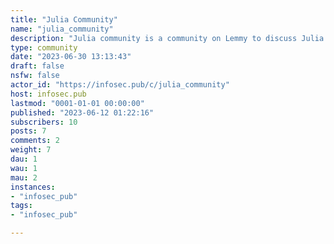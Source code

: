 ```yaml
---
title: "Julia Community" 
name: "julia_community"
description: "Julia community is a community on Lemmy to discuss Julia programming and articles, tips, etc"
type: community
date: "2023-06-30 13:13:43"
draft: false
nsfw: false
actor_id: "https://infosec.pub/c/julia_community"
host: infosec.pub
lastmod: "0001-01-01 00:00:00"
published: "2023-06-12 01:22:16"
subscribers: 10
posts: 7
comments: 2
weight: 7
dau: 1
wau: 1
mau: 2
instances:
- "infosec_pub"
tags: 
- "infosec_pub"

---
```

